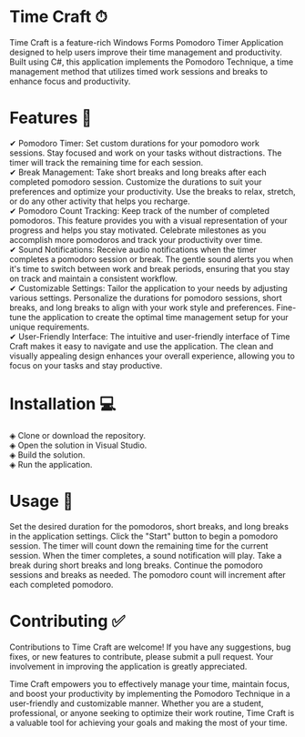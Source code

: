 # Time Craft ⏱
Time Craft is a feature-rich Windows Forms Pomodoro Timer Application designed to help users improve their time management and productivity. Built using C#, this application implements the Pomodoro Technique, a time management method that utilizes timed work sessions and breaks to enhance focus and productivity.

# Features 🌟
   ✔ Pomodoro Timer: Set custom durations for your pomodoro work sessions. Stay focused and work on your tasks without distractions. The timer will track the remaining time for each session. <br>
   ✔ Break Management: Take short breaks and long breaks after each completed pomodoro session. Customize the durations to suit your preferences and optimize your productivity. Use the breaks to relax, stretch, or do any other activity that helps you recharge. <br>
   ✔ Pomodoro Count Tracking: Keep track of the number of completed pomodoros. This feature provides you with a visual representation of your progress and helps you stay motivated. Celebrate milestones as you accomplish more pomodoros and track your productivity over time. <br>
   ✔ Sound Notifications: Receive audio notifications when the timer completes a pomodoro session or break. The gentle sound alerts you when it's time to switch between work and break periods, ensuring that you stay on track and maintain a consistent workflow. <br>
   ✔ Customizable Settings: Tailor the application to your needs by adjusting various settings. Personalize the durations for pomodoro sessions, short breaks, and long breaks to align with your work style and preferences. Fine-tune the application to create the optimal time management setup for your unique requirements. <br>
   ✔ User-Friendly Interface: The intuitive and user-friendly interface of Time Craft makes it easy to navigate and use the application. The clean and visually appealing design enhances your overall experience, allowing you to focus on your tasks and stay productive. <br>

# Installation 💻
   ◈ Clone or download the repository. <br>
   ◈ Open the solution in Visual Studio. <br>
   ◈ Build the solution. <br>
   ◈ Run the application. <br>
   
# Usage 📝
Set the desired duration for the pomodoros, short breaks, and long breaks in the application settings.
Click the "Start" button to begin a pomodoro session.
The timer will count down the remaining time for the current session.
When the timer completes, a sound notification will play.
Take a break during short breaks and long breaks.
Continue the pomodoro sessions and breaks as needed.
The pomodoro count will increment after each completed pomodoro.

# Contributing ✅
Contributions to Time Craft are welcome! If you have any suggestions, bug fixes, or new features to contribute, please submit a pull request. Your involvement in improving the application is greatly appreciated.


Time Craft empowers you to effectively manage your time, maintain focus, and boost your productivity by implementing the Pomodoro Technique in a user-friendly and customizable manner. Whether you are a student, professional, or anyone seeking to optimize their work routine, Time Craft is a valuable tool for achieving your goals and making the most of your time.
